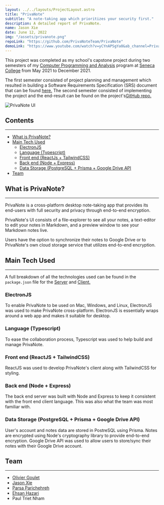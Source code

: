 ```yaml
---
layout: ../../layouts/ProjectLayout.astro
title: "PrivaNote"
subtitle: "A note-taking app which prioritizes your security first."
description: A detailed report of PrivaNote.
name: Jason Xie
date: June 12, 2022
img: "/assets/privanote.png"
repoLink: "https://github.com/PrivaNoteTeam/PrivaNote"
demoLink: "https://www.youtube.com/watch?v=yCYnAPSgYa0&ab_channel=PrivaNoteTeam"
---
```


This project was completed as my school's capstone project during two semesters of my <a href="https://www.senecacollege.ca/programs/fulltime/CPA.html" target="_blank">Computer Programming and Analysis</a> program at <a href="https://www.senecacollege.ca/home.html" target="_blank">Seneca College</a> from May 2021 to December 2021.

The first semester consisted of project planning and management which resulted in building a Software Requirements Specification (SRS) document that can be found <a href="https://docs.google.com/document/d/1ELxASBmFmaZhRiirG6oLVcJKfYo66Z0o/edit?usp=sharing&ouid=116152409118747259916&rtpof=true&sd=true" target="_blank">here.</a> The second semester consisted of implementing the project and the end-result can be found on the project's<a href={frontmatter.repoLink} target="_blank">GitHub repo.</a>

![PrivaNote UI](https://i.imgur.com/JADxLG1.png)

## Contents

---

- [What is PrivaNote?](#what-is-privanote)
- [Main Tech Used](#main-tech-used)
  - [ElectronJS](#electronjs)
  - [Language (Typescript)](#language-typescript)
  - [Front end (ReactJs + TailwindCSS)](#front-end-reactjs--tailwindcss)
  - [Back end (Node + Express)](#back-end-node-express)
  - [Data Storage (PostgreSQL + Prisma + Google Drive API](#data-storage-postgresql--prisma--google-drive-api)
- [Team](#team)

## What is PrivaNote?

---

PrivaNote is a cross-platform desktop note-taking app that provides its end-users with full security and privacy through end-to-end encryption.

PrivaNote's UI consists of a file-explorer to see all your notes, a text-editor to edit your notes in Markdown, and a preview window to see your Markdown notes live.

Users have the option to synchronize their notes to Google Drive or to PrivaNote's own cloud storage service that utilizes end-to-end encryption.

## Main Tech Used

---

A full breakdown of all the technologies used can be found in the `package.json` file for the <a href="https://github.com/PrivaNoteTeam/PrivaNote/blob/main/server/package.json" target="_blank">Server</a> and <a href="https://github.com/PrivaNoteTeam/PrivaNote/blob/main/client/package.json" target="_blank">Client.</a>

### ElectronJS

To enable PrivaNote to be used on Mac, Windows, and Linux, ElectronJS was used to make PrivaNote cross-platform. ElectronJS is essentially wraps around a web app and makes it suitable for desktop.

### Language (Typescript)

To ease the collaboration process, Typescript was used to help build and manage PrivaNote.

### Front end (ReactJS + TailwindCSS)

ReactJS was used to develop PrivaNote's client along with TailwindCSS for styling.

### Back end (Node + Express)

The back end server was built with Node and Express to keep it consistent with the front end client language. This was also what the team was most familiar with.

### Data Storage (PostgreSQL + Prisma + Google Drive API)

User's account and notes data are stored in PostreSQL using Prisma. Notes are encrypted using Node's cryptography library to provide end-to-end encryption. Google Drive API was used to allow users to store/sync their notes with their Google Drive account.

## Team

---

- [Olivier Goulet](https://github.com/oliviergoulet5)
- [Jason Xie](https://github.com/thejasonxie)
- [Parsa Parichehreh](https://github.com/parsa111)
- [Ehsan Hazari](https://github.com/EHSANHAZARI)
- Paul Triet Nham

